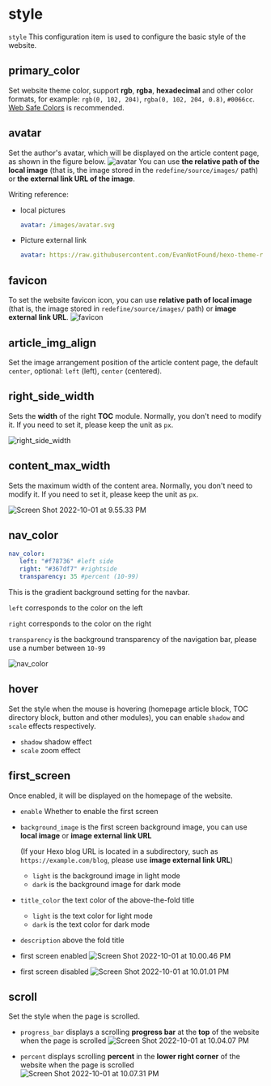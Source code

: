 # style

`style` This configuration item is used to configure the basic style of the website.

## primary_color

Set website theme color, support **rgb**, **rgba**, **hexadecimal** and other color formats, for example: `rgb(0, 102, 204)`, `rgba(0, 102, 204, 0.8)`, `#0066cc`. [Web Safe Colors](https://www.bootcss.com/p/websafecolors/) is recommended.

## avatar

Set the author's avatar, which will be displayed on the article content page, as shown in the figure below.
![avatar](https://evan.beee.top/img/Screen%20Shot%202022-12-11%20at%205.44.13%20PM.png)
You can use **the relative path of the local image** (that is, the image stored in the `redefine/source/images/` path) or **the external link URL of the image**.

Writing reference:

- local pictures

   ```yaml
   avatar: /images/avatar.svg
   ```

- Picture external link

   ```yaml
   avatar: https://raw.githubusercontent.com/EvanNotFound/hexo-theme-redefine/main/source/images/avatar.svg
   ```

## favicon

To set the website favicon icon, you can use **relative path of local image** (that is, the image stored in `redefine/source/images/` path) or **image external link URL**.
![favicon](https://evan.beee.top/img/Screen%20Shot%202022-12-11%20at%205.42.21%20PM.png)

## article\_img_align

Set the image arrangement position of the article content page, the default `center`, optional: `left` (left), `center` (centered).

## right_side_width

Sets the **width** of the right **TOC** module. Normally, you don't need to modify it. If you need to set it, please keep the unit as `px`.

![right_side_width](https://evan.beee.top/img/Screen%20Shot%202022-12-11%20at%205.40.48%20PM.png)

## content\_max\_width

Sets the maximum width of the content area. Normally, you don't need to modify it. If you need to set it, please keep the unit as `px`.

![Screen Shot 2022-10-01 at 9.55.33 PM](https://evan.beee.top/img/Screen%20Shot%202022-10-01%20at%209.55.33%20PM.png)

## nav_color

```yml
nav_color:
   left: "#f78736" #left side
   right: "#367df7" #rightside
   transparency: 35 #percent (10-99)
```

This is the gradient background setting for the navbar.

`left` corresponds to the color on the left

`right` corresponds to the color on the right

`transparency` is the background transparency of the navigation bar, please use a number between `10-99`

![nav_color](https://evan.beee.top/img/Screen%20Shot%202022-12-11%20at%205.46.35%20PM.png)

## hover

Set the style when the mouse is hovering (homepage article block, TOC directory block, button and other modules), you can enable `shadow` and `scale` effects respectively.

- `shadow` shadow effect
- `scale` zoom effect

## first_screen

Once enabled, it will be displayed on the homepage of the website.

- `enable` Whether to enable the first screen

- `background_image` is the first screen background image, you can use **local image** or **image external link URL**

   (If your Hexo blog URL is located in a subdirectory, such as `https://example.com/blog`, please use **image external link URL**)

   - `light` is the background image in light mode
   - `dark` is the background image for dark mode

- `title_color` the text color of the above-the-fold title

   - `light` is the text color for light mode
   - `dark` is the text color for dark mode

- `description` above the fold title

- first screen enabled
  ![Screen Shot 2022-10-01 at 10.00.46 PM](https://evan.beee.top/img/Screen%20Shot%202022-10-01%20at%2010.00.46%20PM.png)

- first screen disabled
  ![Screen Shot 2022-10-01 at 10.01.01 PM](https://evan.beee.top/img/Screen%20Shot%202022-10-01%20at%2010.01.01%20PM.png)

## scroll

Set the style when the page is scrolled.

- `progress_bar` displays a scrolling **progress bar** at the **top** of the website when the page is scrolled
  ![Screen Shot 2022-10-01 at 10.04.07 PM](https://evan.beee.top/img/Screen%20Shot%202022-10-01%20at%2010.04.07%20PM.png)

- `percent` displays scrolling **percent** in the **lower right corner** of the website when the page is scrolled
  ![Screen Shot 2022-10-01 at 10.07.31 PM](https://evan.beee.top/img/Screen%20Shot%202022-10-01%20at%2010.07.31%20PM.png)

